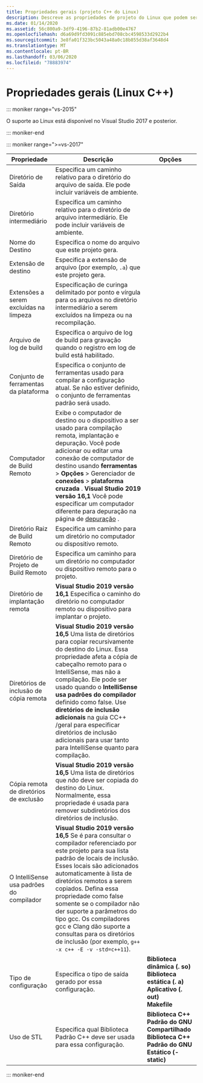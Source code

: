 ```yaml
---
title: Propriedades gerais (projeto C++ do Linux)
description: Descreve as propriedades de projeto do Linux que podem ser definidas no Visual Studio na página Propriedades gerais.
ms.date: 01/14/2020
ms.assetid: 56c800a9-3df9-4196-87b2-81adb00e4767
ms.openlocfilehash: d6a69d9fd3091c885ebd708cbc4598533d2922b4
ms.sourcegitcommit: 3e8fa01f323bc5043a48a0c18b855d38af3648d4
ms.translationtype: MT
ms.contentlocale: pt-BR
ms.lasthandoff: 03/06/2020
ms.locfileid: "78883974"
---
```

# <a name="general-properties-linux-c"></a>Propriedades gerais (Linux C++)

::: moniker range="vs-2015"

O suporte ao Linux está disponível no Visual Studio 2017 e posterior.

::: moniker-end

::: moniker range=">=vs-2017"

Propriedade | Descrição | Opções
--- | ---| ---
Diretório de Saída | Especifica um caminho relativo para o diretório do arquivo de saída. Ele pode incluir variáveis de ambiente.
Diretório intermediário | Especifica um caminho relativo para o diretório de arquivo intermediário. Ele pode incluir variáveis de ambiente.
Nome do Destino | Especifica o nome do arquivo que este projeto gera.
Extensão de destino | Especifica a extensão de arquivo (por exemplo, `.a`) que este projeto gera.
Extensões a serem excluídas na limpeza | Especificação de curinga delimitado por ponto e vírgula para os arquivos no diretório intermediário a serem excluídos na limpeza ou na recompilação.
Arquivo de log de build | Especifica o arquivo de log de build para gravação quando o registro em log de build está habilitado.
Conjunto de ferramentas da plataforma | Especifica o conjunto de ferramentas usado para compilar a configuração atual. Se não estiver definido, o conjunto de ferramentas padrão será usado.
Computador de Build Remoto | Exibe o computador de destino ou o dispositivo a ser usado para compilação remota, implantação e depuração. Você pode adicionar ou editar uma conexão de computador de destino usando **ferramentas** > **Opções** > Gerenciador de **conexões** > **plataforma cruzada** . **Visual Studio 2019 versão 16,1** Você pode especificar um computador diferente para depuração na página de [depuração](debugging-linux.md) .
Diretório Raiz de Build Remoto | Especifica um caminho para um diretório no computador ou dispositivo remoto.
Diretório de Projeto de Build Remoto | Especifica um caminho para um diretório no computador ou dispositivo remoto para o projeto.
Diretório de implantação remota | **Visual Studio 2019 versão 16,1** Especifica o caminho do diretório no computador remoto ou dispositivo para implantar o projeto.
Diretórios de inclusão de cópia remota | **Visual Studio 2019 versão 16,5**  Uma lista de diretórios para copiar recursivamente do destino do Linux. Essa propriedade afeta a cópia de cabeçalho remoto para o IntelliSense, mas não a compilação. Ele pode ser usado quando o **IntelliSense usa padrões do compilador** definido como false. Use **diretórios de inclusão adicionais** na guia CC++ /geral para especificar diretórios de inclusão adicionais para usar tanto para IntelliSense quanto para compilação.
Cópia remota de diretórios de exclusão | **Visual Studio 2019 versão 16,5** Uma lista de diretórios que *não* deve ser copiada do destino do Linux. Normalmente, essa propriedade é usada para remover subdiretórios dos diretórios de inclusão.
O IntelliSense usa padrões do compilador | **Visual Studio 2019 versão 16,5** Se é para consultar o compilador referenciado por este projeto para sua lista padrão de locais de inclusão. Esses locais são adicionados automaticamente à lista de diretórios remotos a serem copiados. Defina essa propriedade como false somente se o compilador não der suporte a parâmetros do tipo gcc. Os compiladores gcc e Clang dão suporte a consultas para os diretórios de inclusão (por exemplo, `g++ -x c++ -E -v -std=c++11`).
Tipo de configuração | Especifica o tipo de saída gerado por essa configuração. | **Biblioteca dinâmica (. so)**<br/>**Biblioteca estática (. a)**<br/>**Aplicativo (. out)**<br/>**Makefile**
Uso de STL | Especifica qual Biblioteca Padrão C++ deve ser usada para essa configuração. | **Biblioteca C++ Padrão do GNU Compartilhado**<br/>**Biblioteca C++ Padrão do GNU Estático (-static)**

::: moniker-end
